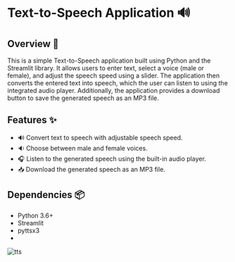 # Text-to-Speech Application 🔊

## Overview 📝

This is a simple Text-to-Speech application built using Python and the Streamlit library. It allows users to enter text, select a voice (male or female), and adjust the speech speed using a slider. The application then converts the entered text into speech, which the user can listen to using the integrated audio player. Additionally, the application provides a download button to save the generated speech as an MP3 file.

## Features ✨

- 🔊 Convert text to speech with adjustable speech speed.
- 🔉 Choose between male and female voices.
- 🎧 Listen to the generated speech using the built-in audio player.
- 📥 Download the generated speech as an MP3 file.

## Dependencies 📦

- Python 3.6+
- Streamlit
- pyttsx3
-

 ![tts](https://github.com/Gurram-Sowmya/Text-to-speech/assets/68685769/10483279-4ca2-440c-9915-408c8ffb5915)





